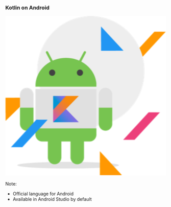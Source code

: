 ### Kotlin on Android

<img src="img/android-and-kotlin.png" height="500" />

Note:
+ Official language for Android
+ Available in Android Studio by default